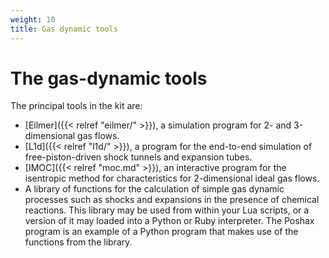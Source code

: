 ```yaml
---
weight: 10
title: Gas dynamic tools
---
```


# The gas-dynamic tools
The principal tools in the kit are:
+ [Eilmer]({{< relref "eilmer/" >}}),
  a simulation program for 2- and 3-dimensional gas flows.
+ [L1d]({{< relref "l1d/" >}}),
  a program for the end-to-end simulation of free-piston-driven shock tunnels
  and expansion tubes.
+ [IMOC]({{< relref "moc.md" >}}),
  an interactive program for the isentropic method for characteristics
  for 2-dimensional ideal gas flows.
+ A library of functions for the calculation of simple gas dynamic processes
  such as shocks and expansions in the presence of chemical reactions.
  This library may be used from within your Lua scripts,
  or a version of it may loaded into a Python or Ruby interpreter.
  The Poshax program is an example of a Python program that makes use of the functions
  from the library.


